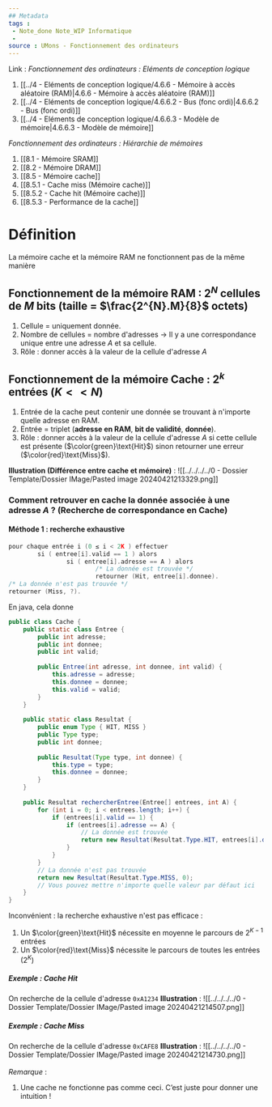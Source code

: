 ```yaml
---
## Metadata
tags : 
 - Note_done Note_WIP Informatique
 - 
source : UMons - Fonctionnement des ordinateurs
---
```


Link :
_Fonctionnement des ordinateurs : Eléments de conception logique_
1. [[../4 - Eléments de conception logique/4.6.6 - Mémoire à accès aléatoire (RAM)|4.6.6 - Mémoire à accès aléatoire (RAM)]]
2. [[../4 - Eléments de conception logique/4.6.6.2 - Bus (fonc ordi)|4.6.6.2 - Bus (fonc ordi)]]
3. [[../4 - Eléments de conception logique/4.6.6.3 - Modèle de mémoire|4.6.6.3 - Modèle de mémoire]]

_Fonctionnement des ordinateurs : Hiérarchie de mémoires_
1. [[8.1 - Mémoire SRAM]]
2. [[8.2 - Mémoire DRAM]]
3. [[8.5 - Mémoire cache]]
4. [[8.5.1 - Cache miss (Mémoire cache)]]
5. [[8.5.2 - Cache hit (Mémoire cache)]]
6. [[8.5.3 - Performance de la cache]]

# Définition
La mémoire cache et la mémoire RAM ne fonctionnent pas de la même manière
## Fonctionnement de la mémoire RAM : $2^N$ cellules de $M$ bits (taille = $\frac{2^{N}.M}{8}$ octets)
1. Cellule = uniquement donnée. 
2. Nombre de cellules = nombre d'adresses → Il y a une correspondance unique entre une adresse $A$ et sa cellule. 
3. Rôle : donner accès à la valeur de la cellule d'adresse $A$

## Fonctionnement de la mémoire Cache : $2^k$ entrées $(K<<N)$
1. Entrée de la cache peut contenir une donnée se trouvant à n'importe quelle adresse en RAM.
2. Entrée = triplet (**adresse en RAM**, **bit de validité**, **donnée**). 
3. Rôle : donner accès à la valeur de la cellule d'adresse $A$ si cette cellule est présente ($\color{green}\text{Hit}$) sinon retourner une erreur ($\color{red}\text{Miss}$).

**Illustration (Différence entre cache et mémoire)** : ![[../../../../0 - Dossier Template/Dossier IMage/Pasted image 20240421213329.png]]

### Comment retrouver en cache la donnée associée à une adresse $A$ ? (Recherche de correspondance en Cache)
#### Méthode 1 : recherche exhaustive
```c
pour chaque entrée i (0 ≤ i < 2K ) effectuer 
		si ( entree[i].valid == 1 ) alors 
				si ( entree[i].adresse == A ) alors 
						/* La donnée est trouvée */ 
						retourner (Hit, entree[i].donnee). 
/* La donnée n'est pas trouvée */ 
retourner (Miss, ?).
```
En java, cela donne 
```java
public class Cache {
    public static class Entree {
        public int adresse;
        public int donnee;
        public int valid;
        
        public Entree(int adresse, int donnee, int valid) {
            this.adresse = adresse;
            this.donnee = donnee;
            this.valid = valid;
        }
    }
    
    public static class Resultat {
        public enum Type { HIT, MISS }
        public Type type;
        public int donnee;
        
        public Resultat(Type type, int donnee) {
            this.type = type;
            this.donnee = donnee;
        }
    }
    
    public Resultat rechercherEntree(Entree[] entrees, int A) {
        for (int i = 0; i < entrees.length; i++) {
            if (entrees[i].valid == 1) {
                if (entrees[i].adresse == A) {
                    // La donnée est trouvée
                    return new Resultat(Resultat.Type.HIT, entrees[i].donnee);
                }
            }
        }
        // La donnée n'est pas trouvée
        return new Resultat(Resultat.Type.MISS, 0); 
        // Vous pouvez mettre n'importe quelle valeur par défaut ici
    }
}
```
Inconvénient : la recherche exhaustive n'est pas efficace :
1. Un $\color{green}\text{Hit}$ nécessite en moyenne le parcours de $2^{K-1}$ entrées 
1. Un $\color{red}\text{Miss}$ nécessite le parcours de toutes les entrées $(2^K)$ 

##### Exemple : Cache Hit
On recherche de la cellule d'adresse `0xA1234`
**Illustration** : ![[../../../../0 - Dossier Template/Dossier IMage/Pasted image 20240421214507.png]]
##### Exemple : Cache Miss
On recherche de la cellule d'adresse `0xCAFE8`
**Illustration** : ![[../../../../0 - Dossier Template/Dossier IMage/Pasted image 20240421214730.png]]
\
\
_Remarque_ : 
1. Une cache ne fonctionne pas comme ceci. C’est juste pour donner une intuition !

